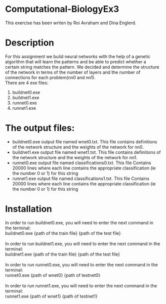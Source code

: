 # Computational-BiologyEx3

This exercise has been writen by Roi Avraham and Dina Englerd.
# Description
For this assignment we build neural networks with the help of a genetic algorithm that will 
learn the patterns and be able to predict whether a certain string matches the pattern. 
We decided and determine the structure of the network in terms of the number of layers and the number of 
connections for each problem(nn0 and nn1).
<br>There are 4 exe files:
1) buildnet0.exe
2) buildnet1.exe
3) runnet0.exe
4) runnet1.exe

# The output files:
- buildnet0.exe output file named wnet0.txt. This file contains definitions of the network structure 
and the weights of the network for nn0.
- buildnet1.exe output file named wnet1.txt. This file contains definitions of the network structure 
and the weights of the network for nn1.
- runnet0.exe output file named classifications0.txt. This file Contains 20000 lines where each line contains
the appropriate classification (ie the number 0 or 1) for this string
- runnet1.exe output file named classifications1.txt. This file Contains 20000 lines where each line contains
the appropriate classification (ie the number 0 or 1) for this string

# Installation
In order to run buildnet0.exe, you will need to enter the next command in the terminal:
<br> buildnet0.exe {path of the train file} {path of the test file}
<br>
<br> In order to run buildnet1.exe, you will need to enter the next command in the terminal:
<br> buildnet1.exe {path of the train file} {path of the test file}
<br>
<br> In order to run runnet0.exe, you will need to enter the next command in the terminal:
<br> runnet0.exe {path of wnet0} {path of testnet0}
<br>
<br> In order to run runnet1.exe, you will need to enter the next command in the terminal:
<br> runnet1.exe {path of wnet1} {path of testnet1}

